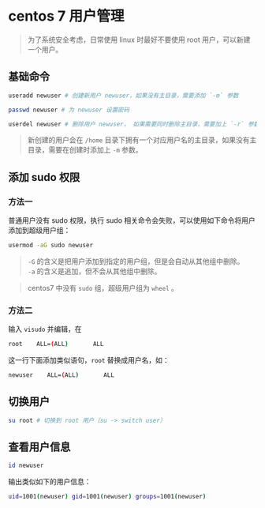 # centos 7 用户管理

> 为了系统安全考虑，日常使用 linux 时最好不要使用 root 用户，可以新建一个用户。

## 基础命令

```sh
useradd newuser # 创建新用户 newuser，如果没有主目录，需要添加 `-m` 参数

passwd newuser # 为 newuser 设置密码

userdel newuser # 删除用户 newuser， 如果需要同时删除主目录，需要加上 `-r` 参数
```

> 新创建的用户会在 `/home` 目录下拥有一个对应用户名的主目录，如果没有主目录，需要在创建时添加上 `-m` 参数。

## 添加 sudo 权限

### 方法一

普通用户没有 sudo 权限，执行 sudo 相关命令会失败，可以使用如下命令将用户添加到超级用户组：

```sh
usermod -aG sudo newuser
```

> `-G` 的含义是把用户添加到指定的用户组，但是会自动从其他组中删除。  
> `-a` 的含义是追加，但不会从其他组中删除。

> centos7 中没有 `sudo` 组，超级用户组为 `wheel` 。

### 方法二

输入 `visudo` 并编辑，在

```sh
root    ALL=(ALL)       ALL
```

这一行下面添加类似语句，`root` 替换成用户名，如：

```sh
newuser    ALL=(ALL)       ALL
```

## 切换用户

```sh
su root # 切换到 root 用户（su -> switch user）
```

## 查看用户信息

```sh
id newuser
```

输出类似如下的用户信息：

```sh
uid=1001(newuser) gid=1001(newuser) groups=1001(newuser)
```
